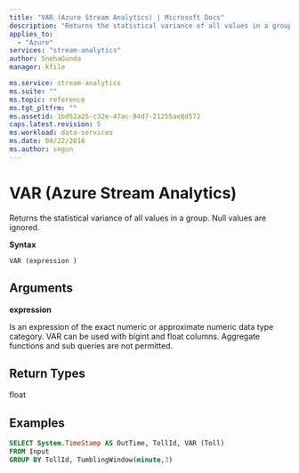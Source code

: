 ```yaml
---
title: "VAR (Azure Stream Analytics) | Microsoft Docs"
description: "Returns the statistical variance of all values in a group."
applies_to: 
  - "Azure"
services: "stream-analytics"
author: SnehaGunda
manager: kfile

ms.service: stream-analytics
ms.suite: ""
ms.topic: reference
ms.tgt_pltfrm: ""   
ms.assetid: 1bd52a25-c32e-47ac-84d7-21255ae8d572
caps.latest.revision: 5
ms.workload: data-services
ms.date: 04/22/2016
ms.author: sngun
---
```

# VAR (Azure Stream Analytics)
  Returns the statistical variance of all values in a group. Null values are ignored.  
  
 **Syntax**  
  
```  
VAR (expression )  
```  
  
## Arguments  
 **expression**  
  
 Is an expression of the exact numeric or approximate numeric data type category. VAR can be used with bigint and float columns. Aggregate functions and sub queries are not permitted.  
  
## Return Types  
 float  
  
## Examples  
  
```SQL  
SELECT System.TimeStamp AS OutTime, TollId, VAR (Toll)   
FROM Input  
GROUP BY TollId, TumblingWindow(minute,3)  
  
```  
  
  